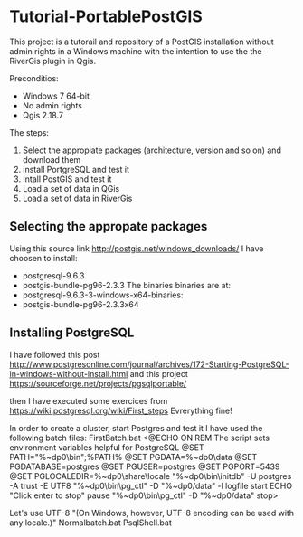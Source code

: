 # Tutorial-PortablePostGIS

This project is a tutorail and repository of a PostGIS installation without admin rights in a Windows machine with the intention to use the the RiverGis plugin in Qgis.

Preconditios:
* Windows 7 64-bit
* No admin rights
* Qgis 2.18.7

The steps:
1. Select the appropiate packages (architecture, version and so on) and download them
2. install PortgreSQL and test it
3. Intall PostGIS and test it
4. Load a set of data in QGis
5. Load a set of data in RiverGis

## Selecting the appropate packages
Using this source link http://postgis.net/windows_downloads/ I have choosen to install:

* postgresql-9.6.3
* postgis-bundle-pg96-2.3.3
The binaries binaries are at:
* postgresql-9.6.3-3-windows-x64-binaries: 
* postgis-bundle-pg96-2.3.3x64

## Installing PostgreSQL
I have followed this post 
http://www.postgresonline.com/journal/archives/172-Starting-PostgreSQL-in-windows-without-install.html
and this project
https://sourceforge.net/projects/pgsqlportable/

then I have executed some exercices from
https://wiki.postgresql.org/wiki/First_steps
Evrerything fine!

In order to create a cluster, start Postgres and test it I have used the following batch files:
FirstBatch.bat
<@ECHO ON
REM The script sets environment variables helpful for PostgreSQL
@SET PATH="%~dp0\bin";%PATH%
@SET PGDATA=%~dp0\data
@SET PGDATABASE=postgres
@SET PGUSER=postgres
@SET PGPORT=5439
@SET PGLOCALEDIR=%~dp0\share\locale
"%~dp0\bin\initdb" -U postgres -A trust -E UTF8
"%~dp0\bin\pg_ctl" -D "%~dp0/data" -l logfile start
ECHO "Click enter to stop"
pause
"%~dp0\bin\pg_ctl" -D "%~dp0/data" stop>

Let's use UTF-8
"(On Windows, however, UTF-8 encoding can be used with any locale.)"
Normalbatch.bat
PsqlShell.bat









